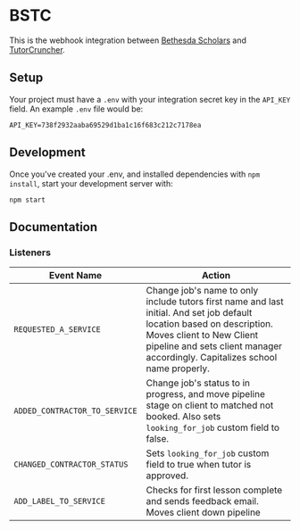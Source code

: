 # BSTC
This is the webhook integration between [Bethesda Scholars](https://www.bethesdascholars.com/) and [TutorCruncher](https://tutorcruncher.com/).

## Setup
Your project must have a `.env` with your integration secret key in the `API_KEY` field.
An example `.env` file would be:
```dotenv
API_KEY=738f2932aaba69529d1ba1c16f683c212c7178ea
```

## Development
Once you've created your .env, and installed dependencies with `npm install`, start your development server with:
```shell
npm start
```
## Documentation

### Listeners

| Event Name                    | Action |
| ----------------------------- | ------ |
| `REQUESTED_A_SERVICE`         | Change job's name to only include tutors first name and last initial. And set job default location based on description. Moves client to New Client pipeline and sets client manager accordingly. Capitalizes school name properly. |
| `ADDED_CONTRACTOR_TO_SERVICE` | Change job's status to in progress, and move pipeline stage on client to matched not booked. Also sets `looking_for_job` custom field to false. |
 `CHANGED_CONTRACTOR_STATUS`    | Sets `looking_for_job` custom field to true when tutor is approved. |
 `ADD_LABEL_TO_SERVICE`    | Checks for first lesson complete and sends feedback email. Moves client down pipeline |
